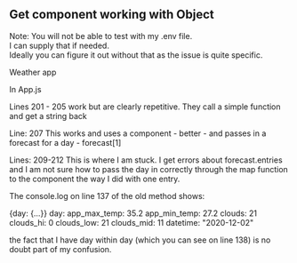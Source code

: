 ## Get component working with Object

Note: You will not be able to test with my .env file.  
I can supply that if needed.  
Ideally you can figure it out without that as the issue is quite specific.

Weather app

In App.js

Lines 201 - 205 work but are clearly repetitive.  They call a simple function and get a string back

Line: 207 This works and uses a component - better - and passes in a forecast for a day - forecast[1]

Lines: 209-212 This is where I am stuck.  I get errors about forecast.entries and I am not sure how to pass the day in correctly through the map function to the component the way I did with one entry.

The console.log on line 137 of the old method shows:

{day: {…}}
day:
app_max_temp: 35.2
app_min_temp: 27.2
clouds: 21
clouds_hi: 0
clouds_low: 21
clouds_mid: 11
datetime: "2020-12-02"

the fact that I have day within day (which you can see on line 138) is no doubt part of my confusion.

